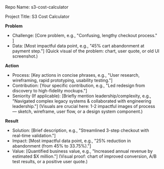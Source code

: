 Repo Name: s3-cost-calculator

Project Title: S3 Cost Calculator

**Problem**
- Challenge: [Core problem, e.g., "Confusing, lengthy checkout process." ]
- Data: [Most impactful data point, e.g., "45% cart abandonment at payment step."] (Quick visual of the problem: chart, user quote, or old UI screenshot.)

**Action**
- Process: [Key actions in concise phrases, e.g., "User research, wireframing, rapid prototyping, usability testing."]
- Contribution: [Your specific contribution, e.g., "Led redesign from discovery to high-fidelity mockups."]
- Seniority (If applicable): [Briefly mention leadership/complexity, e.g., "Navigated complex legacy systems & collaborated with engineering leadership."] (Visuals are crucial here: 1-2 impactful images of process — sketch, wireframe, user flow, or a design system component.)

**Result**
- Solution: [Brief description, e.g., "Streamlined 3-step checkout with real-time validation."]
- Impact: [Most impactful data point, e.g., "25% reduction in abandonment (from 45% to 33.75%)."]
- Value: [Quantified business value, e.g., "Increased annual revenue by estimated $X million."] (Visual proof: chart of improved conversion, A/B test results, or a positive user quote.)
